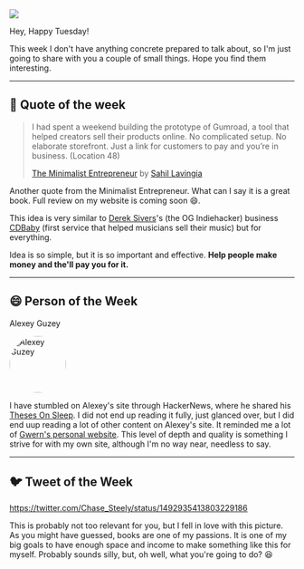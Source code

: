 <img src="https://ogi.sh/article?eyebrow=01%20February%202022%20-%20RASUL%20KIREEV&title=TUESDAY%20LETTER%20%2330&subtitle=Socrates%20is%20Kind%20of%20a%20D*ck%20&unsplashId=EvMearrxas4" />

Hey, Happy Tuesday!

This week I don't have anything concrete prepared to talk about, so I'm just going to share with you a couple of small things. Hope you find them interesting.

---

## 📜 Quote of the week

> I had spent a weekend building the prototype of Gumroad, a tool that helped creators sell their products online. No complicated setup. No elaborate storefront. Just a link for customers to pay and you’re in business. (Location 48)
>
> [The Minimalist Entrepreneur](https://amzn.to/3Jdkqzz) by [Sahil Lavingia](https://sahillavingia.com/)

Another quote from the Minimalist Entrepreneur. What can I say it is a great book. Full review on my website is coming soon 😄.

This idea is very similar to [Derek Sivers](https://sive.rs/)'s (the OG Indiehacker) business [CDBaby](https://cdbaby.com/) (first service that helped musicians sell their music) but for everything.

Idea is so simple, but it is so important and effective. **Help people make money and the'll pay you for it.**

---

## 😄 Person of the Week

Alexey Guzey

<img style="border-radius: 50%; width: 100px" src="https://media-exp1.licdn.com/dms/image/C4E03AQEBnyvNd1NKIQ/profile-displayphoto-shrink_800_800/0/1644929883000?e=1650499200&v=beta&t=h8h6uUUJLBZbYzTUZyh30BCV6QYqhW8B627Yisispx0" alt="Alexey Guzey">

I have stumbled on Alexey's site through HackerNews, where he shared his [Theses On Sleep](https://guzey.com/theses-on-sleep/). I did not end up reading it fully, just glanced over, but I did end uup reading a lot of other content on Alexey's site. It reminded me a lot of [Gwern's personal website](https://www.gwern.net/). This level of depth and quality is something I strive for with my own site, although I'm no way near, needless to say.

---

## 🐦 Tweet of the Week

https://twitter.com/Chase_Steely/status/1492935413803229186

This is probably not too relevant for you, but I fell in love with this picture. As you might have guessed, books are one of my passions. It is one of my big goals to have enough space and income to make something like this for myself. Probably sounds silly, but, oh well, what you're going to do? 😆